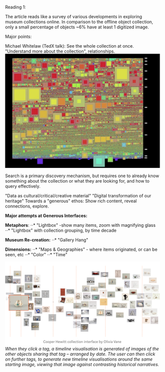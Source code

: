 Reading 1:

The article reads like a survey of various developments in exploring museum collections online.
In comparison to the offline object collection, only a small percentage of objects ~6% have at least 1 digitized image.

Major points:

Michael Whitelaw (TedX talk):  See the whole collection at once.  "Understand more about the collection", relationships.
![TedX Picture](/tedx.png)

Search is a primary discovery mechanism, but requires one to already know something about the collection or what they are looking for, and how to query effectively.

"Data as cultural/critical/creative material"
"Digital transformation of our heritage"
Towards a "generous" ethos:  Show rich content, reveal connections, explore.

**Major attempts at Generous Interfaces:**

**Metaphors**:
⋅⋅* "Lightbox" -show many items, zoom with magnifying glass
⋅⋅* "Lightbox" with collection grouping, by time decade

**Museum Re-creation:**
⋅⋅* "Gallery Hang"

**Dimensions:**
⋅⋅* "Maps & Geographies" - where items originated, or can be seen, etc
⋅⋅* "Color" 
⋅⋅* "Time"  

![Cooper Picture](/cooper.png)
*When they click a tag, a timeline visualisation is generated of images of the other objects sharing that tag – arranged by date. The user can then click on further tags, to generate new timeline visualisations around the same starting image, viewing that image against contrasting historical narratives.*
